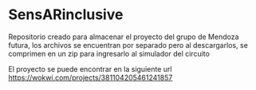 # SensARinclusive

Repositorio creado para almacenar el proyecto del grupo de Mendoza futura, los archivos se encuentran por separado pero al descargarlos, se comprimen en un zip para ingresarlo al
simulador del circuito

El proyecto se puede encontrar en la siguiente url https://wokwi.com/projects/381104205461241857